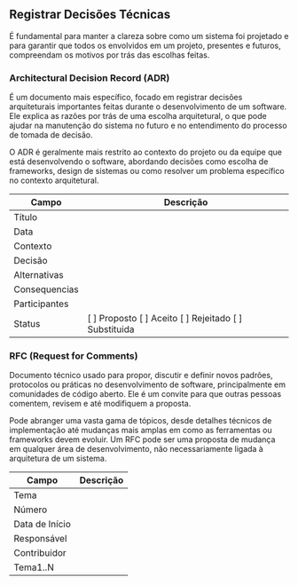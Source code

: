 ## Registrar Decisões Técnicas
É fundamental para manter a clareza sobre como um sistema foi projetado e para garantir que todos os envolvidos em um projeto, presentes e futuros, compreendam os motivos por trás das escolhas feitas.
### Architectural Decision Record (ADR)
É um documento mais específico, focado em registrar decisões arquiteturais importantes feitas durante o desenvolvimento de um software. Ele explica as razões por trás de uma escolha arquitetural, o que pode ajudar na manutenção do sistema no futuro e no entendimento do processo de tomada de decisão.

O ADR é geralmente mais restrito ao contexto do projeto ou da equipe que está desenvolvendo o software, abordando decisões como escolha de frameworks, design de sistemas ou como resolver um problema específico no contexto arquitetural.

| Campo         | Descrição          |
| -----         | ----               |
| Título        |                    |
| Data          |                    |
| Contexto      |                    |
| Decisão       |                    |
| Alternativas  |                    | 
| Consequencias |                    |
| Participantes |                    |
| Status        | [ ] Proposto [ ] Aceito [ ] Rejeitado [ ] Substituida |

### RFC (Request for Comments)
Documento técnico usado para propor, discutir e definir novos padrões, protocolos ou práticas no desenvolvimento de software, principalmente em comunidades de código aberto. 
Ele é um convite para que outras pessoas comentem, revisem e até modifiquem a proposta.

Pode abranger uma vasta gama de tópicos, desde detalhes técnicos de implementação até mudanças mais amplas em como as ferramentas ou frameworks devem evoluir. Um RFC pode ser uma proposta de mudança em qualquer área de desenvolvimento, não necessariamente ligada à arquitetura de um sistema.

| Campo         | Descrição          |
| -----         | ----               |
| Tema          |                    |
| Número        |                    |
| Data de Início|                    |
| Responsável   |                    |
| Contribuidor  |                    |
| Tema1..N      |                    |
